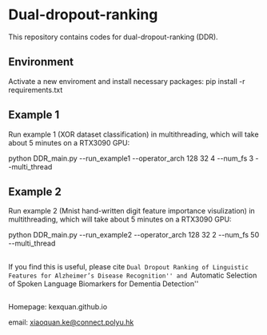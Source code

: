 # Dual-dropout-ranking
This repository contains codes for dual-dropout-ranking (DDR).

## Environment
Activate a new enviroment and install necessary packages:
pip install -r requirements.txt

## Example 1
Run example 1 (XOR dataset classification) in multithreading, which will take about 5 minutes on a RTX3090 GPU:

python DDR_main.py --run_example1 --operator_arch 128 32 4 --num_fs 3  --multi_thread

## Example 2
Run example 2 (Mnist hand-written digit feature importance visulization) in multithreading, which will take about 5 minutes on a RTX3090 GPU:

python DDR_main.py --run_example2 --operator_arch 128 32 2 --num_fs 50 --multi_thread

##
If you find this is useful, please cite ``Dual Dropout Ranking of Linguistic Features for Alzheimer’s Disease Recognition'' and ``Automatic Selection of Spoken Language Biomarkers for Dementia Detection''

##
Homepage: kexquan.github.io

email: xiaoquan.ke@connect.polyu.hk
